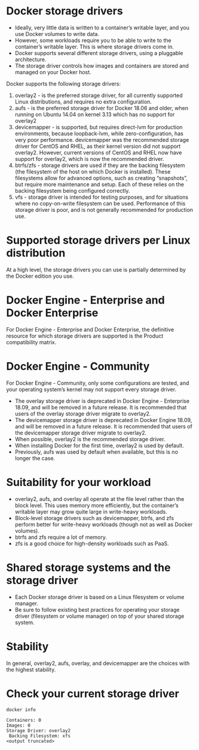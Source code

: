 # Docker storage drivers
- Ideally, very little data is written to a container’s writable layer, and you use Docker volumes to write data.
- However, some workloads require you to be able to write to the container’s writable layer. This is where storage drivers come in.
- Docker supports several different storage drivers, using a pluggable architecture. 
- The storage driver controls how images and containers are stored and managed on your Docker host.

Docker supports the following storage drivers:
1. overlay2 - is the preferred storage driver, for all currently supported Linux distributions, and requires no extra configuration.
2. aufs -  is the preferred storage driver for Docker 18.06 and older, when running on Ubuntu 14.04 on kernel 3.13 which has no support for overlay2
3. devicemapper - is supported, but requires direct-lvm for production environments, because loopback-lvm, while zero-configuration, has very poor performance. devicemapper was the recommended storage driver for CentOS and RHEL, as their kernel version did not support overlay2. However, current versions of CentOS and RHEL now have support for overlay2, which is now the recommended driver.
4. btrfs/zfs - storage drivers are used if they are the backing filesystem (the filesystem of the host on which Docker is installed). These filesystems allow for advanced options, such as creating “snapshots”, but require more maintenance and setup. Each of these relies on the backing filesystem being configured correctly.
5. vfs -  storage driver is intended for testing purposes, and for situations where no copy-on-write filesystem can be used. Performance of this storage driver is poor, and is not generally recommended for production use.
# Supported storage drivers per Linux distribution
At a high level, the storage drivers you can use is partially determined by the Docker edition you use.
# Docker Engine - Enterprise and Docker Enterprise
For Docker Engine - Enterprise and Docker Enterprise, the definitive resource for which storage drivers are supported is the Product compatibility matrix. 
# Docker Engine - Community
For Docker Engine - Community, only some configurations are tested, and your operating system’s kernel may not support every storage driver.
- The overlay storage driver is deprecated in Docker Engine - Enterprise 18.09, and will be removed in a future release. It is recommended that users of the overlay storage driver migrate to overlay2.
- The devicemapper storage driver is deprecated in Docker Engine 18.09, and will be removed in a future release. It is recommended that users of the devicemapper storage driver migrate to overlay2.
- When possible, overlay2 is the recommended storage driver. 
- When installing Docker for the first time, overlay2 is used by default.
- Previously, aufs was used by default when available, but this is no longer the case.
# Suitability for your workload
- overlay2, aufs, and overlay all operate at the file level rather than the block level. This uses memory more efficiently, but the container’s writable layer may grow quite large in write-heavy workloads.
- Block-level storage drivers such as devicemapper, btrfs, and zfs perform better for write-heavy workloads (though not as well as Docker volumes).
- btrfs and zfs require a lot of memory.
- zfs is a good choice for high-density workloads such as PaaS.

# Shared storage systems and the storage driver
- Each Docker storage driver is based on a Linux filesystem or volume manager.
- Be sure to follow existing best practices for operating your storage driver (filesystem or volume manager) on top of your shared storage system.
# Stability
In general, overlay2, aufs, overlay, and devicemapper are the choices with the highest stability.
# Check your current storage driver
```
docker info
```
```
Containers: 0
Images: 0
Storage Driver: overlay2
 Backing Filesystem: xfs
<output truncated>
```
